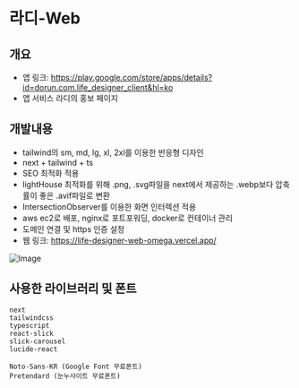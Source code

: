 # 라디-Web
## 개요
- 앱 링크: https://play.google.com/store/apps/details?id=dorun.com.life_designer_client&hl=ko
- 앱 서비스 라디의 홍보 페이지

## 개발내용
- tailwind의 sm, md, lg, xl, 2xl를 이용한 반응형 디자인
- next + tailwind + ts
- SEO 최적화 적용
- lightHouse 최적화를 위해 .png, .svg파일을 next에서 제공하는 .webp보다 압축률이 좋은 .avif파일로 변환
- IntersectionObserver를 이용한 화면 인터렉션 적용
- aws ec2로 배포, nginx로 포트포워딩, docker로 컨테이너 관리
- 도메인 연결 및 https 인증 설정
- 웹 링크: https://life-designer-web-omega.vercel.app/
  
![Image](https://github.com/user-attachments/assets/2cc822ae-f992-49a3-8a4e-6379ba9469af)


## 사용한 라이브러리 및 폰트
```
next
tailwindcss
typescript
react-slick
slick-carousel
lucide-react

Noto-Sans-KR (Google Font 무료폰트)
Pretendard (눈누사이트 무료폰트)
```
